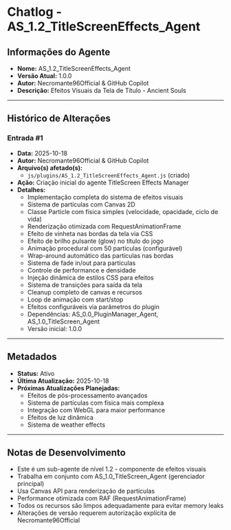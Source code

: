 # Chatlog - AS_1.2_TitleScreenEffects_Agent

## Informações do Agente
- **Nome:** AS_1.2_TitleScreenEffects_Agent
- **Versão Atual:** 1.0.0
- **Autor:** Necromante96Official & GitHub Copilot
- **Descrição:** Efeitos Visuais da Tela de Título - Ancient Souls

---

## Histórico de Alterações

### Entrada #1
- **Data:** 2025-10-18
- **Autor:** Necromante96Official & GitHub Copilot
- **Arquivo(s) afetado(s):** 
  - `js/plugins/AS_1.2_TitleScreenEffects_Agent.js` (criado)
- **Ação:** Criação inicial do agente TitleScreen Effects Manager
- **Detalhes:** 
  - Implementação completa do sistema de efeitos visuais
  - Sistema de partículas com Canvas 2D
  - Classe Particle com física simples (velocidade, opacidade, ciclo de vida)
  - Renderização otimizada com RequestAnimationFrame
  - Efeito de vinheta nas bordas da tela via CSS
  - Efeito de brilho pulsante (glow) no título do jogo
  - Animação procedural com 50 partículas (configurável)
  - Wrap-around automático das partículas nas bordas
  - Sistema de fade in/out para partículas
  - Controle de performance e densidade
  - Injeção dinâmica de estilos CSS para efeitos
  - Sistema de transições para saída da tela
  - Cleanup completo de canvas e recursos
  - Loop de animação com start/stop
  - Efeitos configuráveis via parâmetros do plugin
  - Dependências: AS_0.0_PluginManager_Agent, AS_1.0_TitleScreen_Agent
  - Versão inicial: 1.0.0

---

## Metadados
- **Status:** Ativo
- **Última Atualização:** 2025-10-18
- **Próximas Atualizações Planejadas:** 
  - Efeitos de pós-processamento avançados
  - Sistema de partículas com física mais complexa
  - Integração com WebGL para maior performance
  - Efeitos de luz dinâmica
  - Sistema de weather effects

---

## Notas de Desenvolvimento
- Este é um sub-agente de nível 1.2 - componente de efeitos visuais
- Trabalha em conjunto com AS_1.0_TitleScreen_Agent (gerenciador principal)
- Usa Canvas API para renderização de partículas
- Performance otimizada com RAF (RequestAnimationFrame)
- Todos os recursos são limpos adequadamente para evitar memory leaks
- Alterações de versão requerem autorização explícita de Necromante96Official

